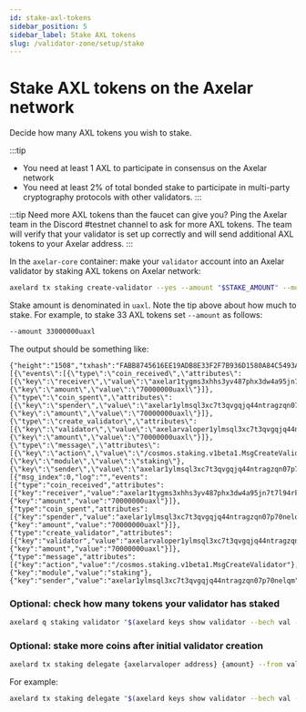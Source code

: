 ```yaml
---
id: stake-axl-tokens
sidebar_position: 5
sidebar_label: Stake AXL tokens
slug: /validator-zone/setup/stake
---
```


# Stake AXL tokens on the Axelar network

Decide how many AXL tokens you wish to stake.

:::tip
* You need at least 1 AXL to participate in consensus on the Axelar network
* You need at least 2% of total bonded stake to participate in multi-party cryptography protocols with other validators.
:::

:::tip
Need more AXL tokens than the faucet can give you?  Ping the Axelar team in the Discord #testnet channel to ask for more AXL tokens. The team will verify that your validator is set up correctly and will send additional AXL tokens to your Axelar address.
:::

In the `axelar-core` container: make your `validator` account into an Axelar validator by staking AXL tokens on Axelar network:

```bash
axelard tx staking create-validator --yes --amount "$STAKE_AMOUNT" --moniker "my_awesome_moniker" --commission-rate="0.10" --commission-max-rate="0.20" --commission-max-change-rate="0.01" --min-self-delegation="1" --pubkey="$(axelard tendermint show-validator)" --from validator -b block
```

Stake amount is denominated in `uaxl`. Note the tip above about how much to stake.
For example, to stake 33 AXL tokens set `--amount` as follows:
```bash
--amount 33000000uaxl
```

The output should be something like:
```
{"height":"1508","txhash":"FABB8745616EE19ADB8E33F2F7B936D1580A84C5493A06A36DF9CC28C2A57A17","codespace":"","code":0,"data":"0A2C0A2A2F636F736D6F732E7374616B696E672E763162657461312E4D736743726561746556616C696461746F72","raw_log":"[{\"events\":[{\"type\":\"coin_received\",\"attributes\":[{\"key\":\"receiver\",\"value\":\"axelar1tygms3xhhs3yv487phx3dw4a95jn7t7l94rkyz\"},{\"key\":\"amount\",\"value\":\"70000000uaxl\"}]},{\"type\":\"coin_spent\",\"attributes\":[{\"key\":\"spender\",\"value\":\"axelar1ylmsql3xc7t3qvgqjq44ntragzqn07p70nelqm\"},{\"key\":\"amount\",\"value\":\"70000000uaxl\"}]},{\"type\":\"create_validator\",\"attributes\":[{\"key\":\"validator\",\"value\":\"axelarvaloper1ylmsql3xc7t3qvgqjq44ntragzqn07p70j06j5\"},{\"key\":\"amount\",\"value\":\"70000000uaxl\"}]},{\"type\":\"message\",\"attributes\":[{\"key\":\"action\",\"value\":\"/cosmos.staking.v1beta1.MsgCreateValidator\"},{\"key\":\"module\",\"value\":\"staking\"},{\"key\":\"sender\",\"value\":\"axelar1ylmsql3xc7t3qvgqjq44ntragzqn07p70nelqm\"}]}]}]","logs":[{"msg_index":0,"log":"","events":[{"type":"coin_received","attributes":[{"key":"receiver","value":"axelar1tygms3xhhs3yv487phx3dw4a95jn7t7l94rkyz"},{"key":"amount","value":"70000000uaxl"}]},{"type":"coin_spent","attributes":[{"key":"spender","value":"axelar1ylmsql3xc7t3qvgqjq44ntragzqn07p70nelqm"},{"key":"amount","value":"70000000uaxl"}]},{"type":"create_validator","attributes":[{"key":"validator","value":"axelarvaloper1ylmsql3xc7t3qvgqjq44ntragzqn07p70j06j5"},{"key":"amount","value":"70000000uaxl"}]},{"type":"message","attributes":[{"key":"action","value":"/cosmos.staking.v1beta1.MsgCreateValidator"},{"key":"module","value":"staking"},{"key":"sender","value":"axelar1ylmsql3xc7t3qvgqjq44ntragzqn07p70nelqm"}]}]}],"info":"","gas_wanted":"200000","gas_used":"144641","tx":null,"timestamp":""}
```

### Optional: check how many tokens your validator has staked

```bash
axelard q staking validator "$(axelard keys show validator --bech val -a)" | grep tokens
```

### Optional: stake more coins after initial validator creation

```bash
axelard tx staking delegate {axelarvaloper address} {amount} --from validator -y
```

For example:

```bash
axelard tx staking delegate "$(axelard keys show validator --bech val -a)" "100000000uaxl" --from validator -y
```

